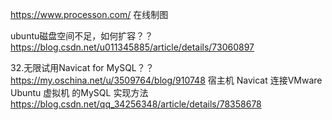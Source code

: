 https://www.processon.com/ 在线制图


ubuntu磁盘空间不足，如何扩容？？
https://blog.csdn.net/u011345885/article/details/73060897

32.无限试用Navicat for MySQL？？
https://my.oschina.net/u/3509764/blog/910748
宿主机 Navicat 连接VMware Ubuntu 虚拟机 的MySQL 实现方法
https://blog.csdn.net/qq_34256348/article/details/78358678